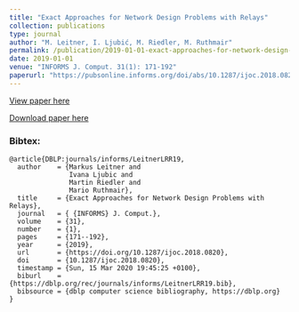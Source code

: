 ```yaml
---
title: "Exact Approaches for Network Design Problems with Relays"
collection: publications
type: journal
author: "M. Leitner, I. Ljubić, M. Riedler, M. Ruthmair"
permalink: /publication/2019-01-01-exact-approaches-for-network-design-problems-with-relays
date: 2019-01-01
venue: "INFORMS J. Comput. 31(1): 171-192"
paperurl: "https://pubsonline.informs.org/doi/abs/10.1287/ijoc.2018.0820"
---
```


[View paper here](https://pubsonline.informs.org/doi/abs/10.1287/ijoc.2018.0820)

[Download paper here](https://www.ac.tuwien.ac.at/files/tr/ac-tr-15-003.pdf)

### Bibtex:

```
@article{DBLP:journals/informs/LeitnerLRR19,
  author    = {Markus Leitner and
               Ivana Ljubic and
               Martin Riedler and
               Mario Ruthmair},
  title     = {Exact Approaches for Network Design Problems with Relays},
  journal   = { {INFORMS} J. Comput.},
  volume    = {31},
  number    = {1},
  pages     = {171--192},
  year      = {2019},
  url       = {https://doi.org/10.1287/ijoc.2018.0820},
  doi       = {10.1287/ijoc.2018.0820},
  timestamp = {Sun, 15 Mar 2020 19:45:25 +0100},
  biburl    = {https://dblp.org/rec/journals/informs/LeitnerLRR19.bib},
  bibsource = {dblp computer science bibliography, https://dblp.org}
}
```
